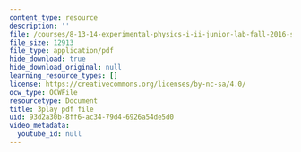 ```yaml
---
content_type: resource
description: ''
file: /courses/8-13-14-experimental-physics-i-ii-junior-lab-fall-2016-spring-2017/93d2a30b8ff6ac3479d46926a54de5d0_XLuIf68TJBI.pdf
file_size: 12913
file_type: application/pdf
hide_download: true
hide_download_original: null
learning_resource_types: []
license: https://creativecommons.org/licenses/by-nc-sa/4.0/
ocw_type: OCWFile
resourcetype: Document
title: 3play pdf file
uid: 93d2a30b-8ff6-ac34-79d4-6926a54de5d0
video_metadata:
  youtube_id: null
---
```


